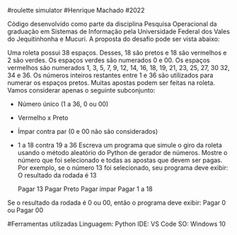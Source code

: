 #roulette simulator
#Henrique Machado
#2022

Código desenvolvido como parte da disciplina Pesquisa Operacional da graduação em Sistemas de Informação pela Universidade Federal dos Vales do Jequitinhonha e Mucuri. A proposta do desafio pode ser vista abaixo: 

Uma roleta possui 38 espaços. Desses, 18 são pretos e 18 são vermelhos e 2 são verdes. Os espaços verdes são numerados 0 e 00. Os espaços vermelhos são numerados 1, 3, 5, 7, 9, 12, 14, 16, 18, 19, 21, 23, 25, 27, 30 32, 34 e 36. Os números inteiros restantes entre 1 e 36 são utilizados para numerar os espaços pretos. Muitas apostas podem ser feitas na roleta. Vamos considerar apenas o seguinte subconjunto:
* Número único (1 a 36, 0 ou 00)
* Vermelho x Preto
* Ímpar contra par (0 e 00 não são considerados)
* 1 a 18 contra 19 a 36 
Escreva um programa que simule o giro da roleta usando o método aleatório do Python de gerador de números. Mostre o número que foi selecionado e todas as apostas que devem ser pagas. Por exemplo, se o número 13 foi selecionado, seu programa deve exibir:
O resultado da rodada é 13

  Pagar 13
  Pagar Preto
  Pagar ímpar
  Pagar 1 a 18

Se o resultado da rodada é 0 ou 00, então o programa deve exibir:
  Pagar 0
  ou
  Pagar 00
  
  
#Ferramentas utilizadas
Linguagem: Python
IDE: VS Code
SO: Windows 10
